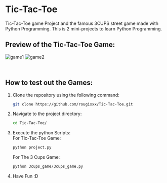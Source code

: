 # Tic-Tac-Toe
Tic-Tac-Toe game Project and the famous 3CUPS street game made with Python Programming.
This is 2 mini-projects to learn Python Programming.


## Preview of the Tic-Tac-Toe Game:
![game1](https://github.com/rougixxx/Tic-Tac-Toe/assets/81870072/12fd553a-bf51-4da5-b36a-f2be7fb4a32c)
![game2](https://github.com/rougixxx/Tic-Tac-Toe/assets/81870072/4853f372-4720-41be-b383-6f769e85412f)


<br clear="both">

## How to test out the Games:
1. Clone the repository using the following command:
   ```bash
   git clone https://github.com/rougixxx/Tic-Tac-Toe.git

2. Navigate to the project directory:
   ```bash
   cd Tic-Tac-Toe/

3. Execute the python Scripts:
   <br clear="both">
   For Tic-Tac-Toe Game:
     ```bash
     python project.py
     ```
   For The 3 Cups Game:
   ```bash
   python 3cups_game/3cups_game.py
   ```
4. Have Fun :D
